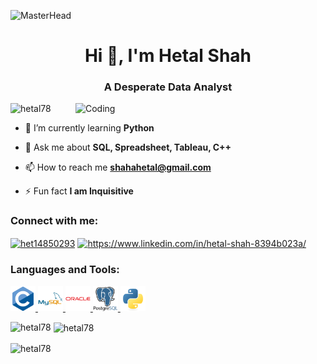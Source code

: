 ![MasterHead](https://uploads-ssl.webflow.com/61aaafd445ccb86f98678181/6217a939b2338c00424dabc4_aqw_banner%20(1).gif)

<h1 align="center">Hi 👋, I'm Hetal Shah</h1>
<h3 align="center">A Desperate Data Analyst</h3>
<img align="right" alt="Coding" width="400" src="https://logocorps.com/assets/images/new-animate/training/02.gif">

<p align="left"> <img src="https://komarev.com/ghpvc/?username=hetal78&label=Profile%20views&color=0e75b6&style=flat" alt="hetal78" /> </p>

- 🌱 I’m currently learning **Python**

- 💬 Ask me about **SQL, Spreadsheet, Tableau, C++**

- 📫 How to reach me **shahahetal@gmail.com**

- ⚡ Fun fact **I am Inquisitive**

<h3 align="left">Connect with me:</h3>
<p align="left">
<a href="https://twitter.com/het14850293" target="blank"><img align="center" src="https://raw.githubusercontent.com/rahuldkjain/github-profile-readme-generator/master/src/images/icons/Social/twitter.svg" alt="het14850293" height="30" width="40" /></a>
<a href="https://linkedin.com/in/https://www.linkedin.com/in/hetal-shah-8394b023a/" target="blank"><img align="center" src="https://raw.githubusercontent.com/rahuldkjain/github-profile-readme-generator/master/src/images/icons/Social/linked-in-alt.svg" alt="https://www.linkedin.com/in/hetal-shah-8394b023a/" height="30" width="40" /></a>
</p>

<h3 align="left">Languages and Tools:</h3>
<p align="left"> <a href="https://www.cprogramming.com/" target="_blank" rel="noreferrer"> <img src="https://raw.githubusercontent.com/devicons/devicon/master/icons/c/c-original.svg" alt="c" width="40" height="40"/> </a> <a href="https://www.mysql.com/" target="_blank" rel="noreferrer"> <img src="https://raw.githubusercontent.com/devicons/devicon/master/icons/mysql/mysql-original-wordmark.svg" alt="mysql" width="40" height="40"/> </a> <a href="https://www.oracle.com/" target="_blank" rel="noreferrer"> <img src="https://raw.githubusercontent.com/devicons/devicon/master/icons/oracle/oracle-original.svg" alt="oracle" width="40" height="40"/> </a> <a href="https://www.postgresql.org" target="_blank" rel="noreferrer"> <img src="https://raw.githubusercontent.com/devicons/devicon/master/icons/postgresql/postgresql-original-wordmark.svg" alt="postgresql" width="40" height="40"/> </a> <a href="https://www.python.org" target="_blank" rel="noreferrer"> <img src="https://raw.githubusercontent.com/devicons/devicon/master/icons/python/python-original.svg" alt="python" width="40" height="40"/> </a> </p>

<p><img align="left" src="https://github-readme-stats.vercel.app/api/top-langs?username=hetal78&show_icons=true&locale=en&layout=compact" alt="hetal78" /></p>

<p>&nbsp;<img align="center" src="https://github-readme-stats.vercel.app/api?username=hetal78&show_icons=true&locale=en" alt="hetal78" /></p>

<p><img align="center" src="https://github-readme-streak-stats.herokuapp.com/?user=hetal78&" alt="hetal78" /></p>
